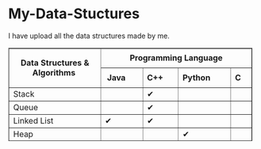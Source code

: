 # My-Data-Stuctures
I have upload all the data structures made by me. 
<table border="1" style="height: 188px; width: 492px;">
<tbody>
<tr>
<td style="width: 168px; text-align: center;" rowspan="2">
<p><strong>Data Structures & Algorithms</strong>&nbsp;</p>
</td>
<td style="width: 340px; text-align: center;" colspan="4"><strong>Programming Language</strong></td>
</tr>
<tr>
<td style=“width: 85px; text-align: center;” align=“center”><strong>&nbsp;Java</strong></td>
<td style=“width: 85px; text-align: center;” align=“center”><strong>C++</strong></td>
<td style=“width: 85px; text-align: center;” align=“center”><strong>Python</strong></td>
<td style=“width: 85px; text-align: center;” align=“center”><strong>C</strong></td>
</tr>
<tr>
<td style="width: 168px;">Stack</td>
<td style=“width: 85px; text-align: center;” align=“center”>&nbsp;</td>
<td style=“width: 85px; text-align: center;” align=“center”>✔</td>
<td style=“width: 85px; text-align: center;” align=“center”>&nbsp;</td>
<td style=“width: 85px; text-align: center;” align=“center”>&nbsp;</td>
</tr>
<tr>
<td style="width: 168px;">Queue</td>
<td style=“width: 85px; text-align: center;” align=“center”>&nbsp;</td>
<td style=“width: 85px; text-align: center;” align=“center”>✔</td>
<td style=“width: 85px; text-align: center;” align=“center”>&nbsp;</td>
<td style=“width: 85px; text-align: center;” align=“center”>&nbsp;</td>
</tr>
<tr>
<td style="width: 168px;">Linked List&nbsp;</td>
<td style=“width: 85px; text-align: center;” align=“center”>✔</td>
<td style=“width: 85px; text-align: center;” align=“center”>✔</td>
<td style=“width: 85px; text-align: center;” align=“center”>&nbsp;</td>
<td style=“width: 85px; text-align: center;” align=“center”>&nbsp;</td>
</tr>
<tr>
<td style="width: 168px;">Heap</td>
<td style=“width: 85px; text-align: center;” align=“center”>&nbsp;</td>
<td style=“width: 85px; text-align: center;” align=“center”>&nbsp;</td>
<td style=“width: 85px; text-align: center;” align=“center”>✔</td>
<td style=“width: 85px; text-align: center;” align=“center”>&nbsp;</td>
</tr>
<tr>
<td style="width: 168px;">Binary Search Tree</td>
<td style=“width: 85px; text-align: center;” align=“center”>&nbsp;</td>
<td style=“width: 85px; text-align: center;” align=“center”>&nbsp;</td>
<td style=“width: 85px; text-align: center;” align=“center”>&nbsp;</td>
<td style=“width: 85px; text-align: center;” align=“center”>&nbsp;</td>
</tr>
</tbody>
</table>
